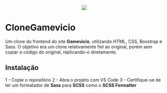 <p align="center">
  <img src="https://i.imgur.com/dJIvExk.png" />
</p>

# CloneGamevicio

Um clone do frontend do site **Gamevicio**, utilizando HTML, CSS, Boostrap e Sass. O objetivo era um clone relativamente fiel ao original, porém sem copiar o código do original, replicando-o diretamente.

## Instalação
1 - Copie o repositório
2 - Abra o projeto com VS Code
3 - Certifique-se de ter um formatador de **Sass** para **SCSS** como o **SCSS Formatter**
